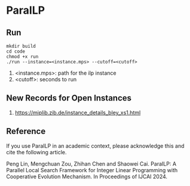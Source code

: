 # ParaILP
## Run
```
mkdir build
cd code
chmod +x run
./run --instance=<instance.mps> --cutoff=<cutoff>
```
1. \<instance.mps>: path for the ilp instance
2. \<cutoff>: seconds to run

## New Records for Open Instances
1. https://miplib.zib.de/instance_details_bley_xs1.html


## Reference
If you use ParaILP in an academic context, please acknowledge this and cite the following article.

Peng Lin, Mengchuan Zou, Zhihan Chen and Shaowei Cai. ParaILP: A Parallel Local Search Framework for Integer Linear Programming with Cooperative Evolution Mechanism. In Proceedings of IJCAI 2024.

